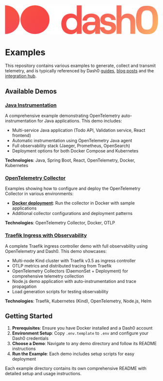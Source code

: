 ![This repository is courtesy of Dash0](./images/dash0-logo.png)

# Examples
This repository contains various examples to generate, collect and transmit telemetry, and is typically referenced
by Dash0 [guides](https://www.dash0.com/guides), [blog posts](https://www.dash0.com/blog) and the [integration hub](https://www.dash0.com/hub/integrations).

## Available Demos

### [Java Instrumentation](./java-instrumentation/)
A comprehensive example demonstrating OpenTelemetry auto-instrumentation for Java applications. This demo includes:
- Multi-service Java application (Todo API, Validation service, React frontend)
- Automatic instrumentation using OpenTelemetry Java agent
- Full observability stack (Jaeger, Prometheus, OpenSearch)
- Deployment options for both Docker Compose and Kubernetes

**Technologies**: Java, Spring Boot, React, OpenTelemetry, Docker, Kubernetes

### [OpenTelemetry Collector](./opentelemetry-collector/)
Examples showing how to configure and deploy the OpenTelemetry Collector in various environments:
- **[Docker deployment](./opentelemetry-collector/in-docker/)**: Run the collector in Docker with sample applications
- Additional collector configurations and deployment patterns

**Technologies**: OpenTelemetry Collector, Docker, OTLP

### [Traefik Ingress with Observability](./traefik/)
A complete Traefik ingress controller demo with full observability using OpenTelemetry and Dash0. This demo showcases:
- Multi-node Kind cluster with Traefik v3.5 as ingress controller
- OTLP metrics and distributed tracing from Traefik
- OpenTelemetry Collectors (DaemonSet + Deployment) for comprehensive telemetry collection
- Node.js demo application with auto-instrumentation and trace propagation
- Load generation scripts for testing observability

**Technologies**: Traefik, Kubernetes (Kind), OpenTelemetry, Node.js, Helm

## Getting Started

1. **Prerequisites**: Ensure you have Docker installed and a Dash0 account
2. **Environment Setup**: Copy `.env.template` to `.env` and configure your Dash0 credentials
3. **Choose a Demo**: Navigate to any demo directory and follow its README instructions
4. **Run the Example**: Each demo includes setup scripts for easy deployment

Each example directory contains its own comprehensive README with detailed setup and usage instructions. 
